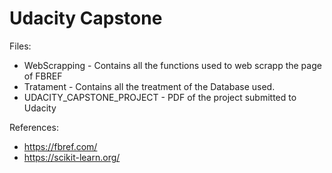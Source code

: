 # Udacity Capstone
Files:

* WebScrapping - Contains all the functions used to web scrapp the page of FBREF
* Tratament - Contains all the treatment of the Database used.
* UDACITY_CAPSTONE_PROJECT - PDF of the project submitted to Udacity


References:

* https://fbref.com/
* https://scikit-learn.org/
